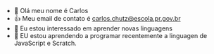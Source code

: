 - 👋 Olá meu nome é Carlos
- 👍 Meu email de contato é carlos.chutz@escola.pr.gov.br
- 👀 Eu estou interessado em aprender novas linguagens
- 🌱 EU estou aprendendo a programar recentemente a linguagen de JavaScript e Scratch.


<!---
CarlosChutz/CarlosChutz is a ✨ special ✨ repository because its `README.md` (this file) appears on your GitHub profile.
You can click the Preview link to take a look at your changes.
--->
